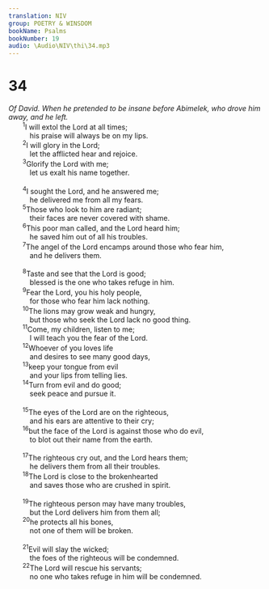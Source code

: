 ```yaml
---
translation: NIV
group: POETRY & WINSDOM
bookName: Psalms 
bookNumber: 19
audio: \Audio\NIV\thi\34.mp3
---
```


<div class="title"><h1>34</h1><i>Of David. When he pretended to be insane before Abimelek, who drove him away, and he left.</i></div>
<span class="verse thi_34_1">  <sup>1</sup>I will extol the Lord at all times; <br/>   his praise will always be on my lips. <br/></span>
<span class="verse thi_34_2">  <sup>2</sup>I will glory in the Lord; <br/>   let the afflicted hear and rejoice. <br/></span>
<span class="verse thi_34_3">  <sup>3</sup>Glorify the Lord with me; <br/>   let us exalt his name together. <br/><br/></span>
<span class="verse thi_34_4">  <sup>4</sup>I sought the Lord, and he answered me; <br/>   he delivered me from all my fears. <br/></span>
<span class="verse thi_34_5">  <sup>5</sup>Those who look to him are radiant; <br/>   their faces are never covered with shame. <br/></span>
<span class="verse thi_34_6">  <sup>6</sup>This poor man called, and the Lord heard him; <br/>   he saved him out of all his troubles. <br/></span>
<span class="verse thi_34_7">  <sup>7</sup>The angel of the Lord encamps around those who fear him, <br/>   and he delivers them. <br/><br/></span>
<span class="verse thi_34_8">  <sup>8</sup>Taste and see that the Lord is good; <br/>   blessed is the one who takes refuge in him. <br/></span>
<span class="verse thi_34_9">  <sup>9</sup>Fear the Lord, you his holy people, <br/>   for those who fear him lack nothing. <br/></span>
<span class="verse thi_34_10">  <sup>10</sup>The lions may grow weak and hungry, <br/>   but those who seek the Lord lack no good thing. <br/></span>
<span class="verse thi_34_11">  <sup>11</sup>Come, my children, listen to me; <br/>   I will teach you the fear of the Lord. <br/></span>
<span class="verse thi_34_12">  <sup>12</sup>Whoever of you loves life <br/>   and desires to see many good days, <br/></span>
<span class="verse thi_34_13">  <sup>13</sup>keep your tongue from evil <br/>   and your lips from telling lies. <br/></span>
<span class="verse thi_34_14">  <sup>14</sup>Turn from evil and do good; <br/>   seek peace and pursue it. <br/><br/></span>
<span class="verse thi_34_15">  <sup>15</sup>The eyes of the Lord are on the righteous, <br/>   and his ears are attentive to their cry; <br/></span>
<span class="verse thi_34_16">  <sup>16</sup>but the face of the Lord is against those who do evil, <br/>   to blot out their name from the earth. <br/><br/></span>
<span class="verse thi_34_17">  <sup>17</sup>The righteous cry out, and the Lord hears them; <br/>   he delivers them from all their troubles. <br/></span>
<span class="verse thi_34_18">  <sup>18</sup>The Lord is close to the brokenhearted <br/>   and saves those who are crushed in spirit. <br/><br/></span>
<span class="verse thi_34_19">  <sup>19</sup>The righteous person may have many troubles, <br/>   but the Lord delivers him from them all; <br/></span>
<span class="verse thi_34_20">  <sup>20</sup>he protects all his bones, <br/>   not one of them will be broken. <br/><br/></span>
<span class="verse thi_34_21">  <sup>21</sup>Evil will slay the wicked; <br/>   the foes of the righteous will be condemned. <br/></span>
<span class="verse thi_34_22">  <sup>22</sup>The Lord will rescue his servants; <br/>   no one who takes refuge in him will be condemned. <br/></span>
